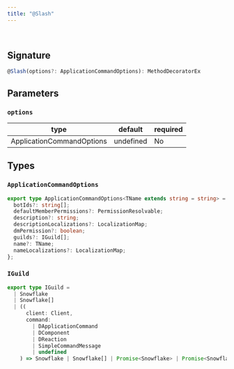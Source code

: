 ```yaml
---
title: "@Slash"
---
```


<br/>

## Signature

```ts
@Slash(options?: ApplicationCommandOptions): MethodDecoratorEx 
```

## Parameters

### `options`

| type      | default | required |
| --------- | ------- | -------- |
| ApplicationCommandOptions | undefined    | No      |

## Types

### `ApplicationCommandOptions`

```ts
export type ApplicationCommandOptions<TName extends string = string> = {
  botIds?: string[];
  defaultMemberPermissions?: PermissionResolvable;
  description?: string;
  descriptionLocalizations?: LocalizationMap;
  dmPermission?: boolean;
  guilds?: IGuild[];
  name?: TName;
  nameLocalizations?: LocalizationMap;
};
```

### `IGuild`

```ts
export type IGuild =
  | Snowflake
  | Snowflake[]
  | ((
      client: Client,
      command:
        | DApplicationCommand
        | DComponent
        | DReaction
        | SimpleCommandMessage
        | undefined
    ) => Snowflake | Snowflake[] | Promise<Snowflake> | Promise<Snowflake[]>);
```